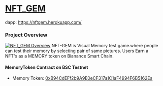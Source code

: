 # [NFT_GEM](https://nftgem.herokuapp.com/)
dapp: https://nftgem.herokuapp.com/

### Project Overview  
[![NFT_GEM Overview](http://img.youtube.com/vi/xPUI9Eku4pE/default.jpg)](https://youtu.be/xPUI9Eku4pE)
NFT-GEM is Visual Memory test game.where people can test their memory by selecting pair of same pictures.
Users Earn a NFT's as a MEMORY token on Bianance Smart Chain.

#### MemoryToken Contract on BSC Testnet
- Memory Token: [0xB94CdEFf2b9A9E0eCF317a1C1aF4994F6B5162Ea](https://explorer.binance.org/smart-testnet/tokens/0xb94cdeff2b9a9e0ecf317a1c1af4994f6b5162ea)






